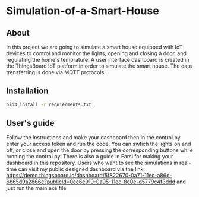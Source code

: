 # Simulation-of-a-Smart-House
About
-----
In this project we are going to simulate a smart house equipped with IoT devices to control and monitor the lights, opening and closing a door, and regulating the home's temprature. A user interface dashboard is created in the ThingsBoard IoT platform in order to simulate the smart house. The data trensferring is done via MQTT protocols.

Installation
------------
```sh
pip3 install -r requierments.txt
```
User's guide
------------
Follow the instructions and make your dashboard then in the control.py enter your access token and run the code. You can swtich the lights on and off, or close and open the door by pressing the corresponding buttons while running the control.py.
There is also a guide in Farsi for making your dashboard in this repository. 
Users who want to see the simulations in real-time can visit my public designed dashboard via the link https://demo.thingsboard.io/dashboard/5f822670-0a71-11ec-a86d-6b65d9a2866e?publicId=0cc6e910-0a95-11ec-8e0e-d5779c4f3ddd and just run the main.exe file

